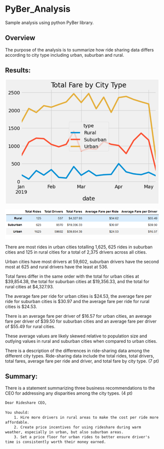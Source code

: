 # PyBer_Analysis
Sample analysis using python PyBer library.

## Overview

The purpose of the analysis is to summarize how ride sharing data differs according
to city type including urban, suburban and rural.

## Results:

![alt text](/analysis/Fig1.png)


![alt text](/analysis/Fig2.png)

There are most rides in urban cities totalling 1,625, 625 rides in suburban cities and 125 in rural cities for a total of 2,375 drivers across all cities. 

Urban cities have most drivers at 59,602, suburban drivers have the second most at 625 and rural drivers have the least at 536.
    
Total fares differ in the same order with the total for urban cities at $39,854.38, the total for suburban cities at $19,356.33, and the total for rural cities at $4,327.93. 
    
The average fare per ride for urban cities is $24.53, the average fare per ride for suburban cities is $30.97 and the average fare per ride for rural cities is $24.53. 

There is an average fare per driver of $16.57 for urban cities, an average fare per driver of $39.50 for suburban cities and an average fare per driver of $55.49 for rural cities. 
    
These average values are likely skewed relative to population size and outlying values in rural and suburban cities when compared to urban cities.
        
There is a description of the differences in ride-sharing data among the different city types. Ride-sharing data include the total rides, total drivers, total fares, average fare per ride and driver, and total fare by city type. (7 pt)
  

## Summary:
    
There is a statement summarizing three business recommendations to the CEO for addressing any disparities among the city types. (4 pt)

    Dear Rideshare CEO,

    You should:
        1. Hire more drivers in rural areas to make the cost per ride more affordable.
        2. Create price incentives for using rideshare during warm weather, especially in urban, but also suburban areas.
        3. Set a price floor for urban rides to better ensure driver's time is consistently worth their money earned.
